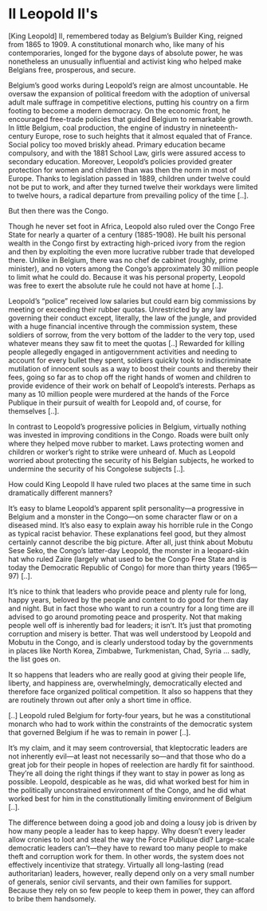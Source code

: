 # II Leopold II's

[King Leopold] II, remembered today as Belgium’s Builder King, reigned from 1865 to 1909. A constitutional monarch who, like many of his contemporaries, longed for the bygone days of absolute power, he was nonetheless an unusually influential and activist king who helped make Belgians free, prosperous, and secure.

Belgium’s good works during Leopold’s reign are almost uncountable. He oversaw the expansion of political freedom with the adoption of universal adult male suffrage in competitive elections, putting his country on a firm footing to become a modern democracy. On the economic front, he encouraged free-trade policies that guided Belgium to remarkable growth. In little Belgium, coal production, the engine of industry in nineteenth-century Europe, rose to such heights that it almost equaled that of France. Social policy too moved briskly ahead. Primary education became compulsory, and with the 1881 School Law, girls were assured access to secondary education. Moreover, Leopold’s policies provided greater protection for women and children than was then the norm in most of Europe. Thanks to legislation passed in 1889, children under twelve could not be put to work, and after they turned twelve their workdays were limited to twelve hours, a radical departure from prevailing policy of the time [..].

But then there was the Congo.

Though he never set foot in Africa, Leopold also ruled over the Congo Free State for nearly a quarter of a century (1885-1908). He built his personal wealth in the Congo first by extracting high-priced ivory from the region and then by exploiting the even more lucrative rubber trade that developed there. Unlike in Belgium, there was no chef de cabinet (roughly, prime minister), and no voters among the Congo’s approximately 30 million people to limit what he could do. Because it was his personal property, Leopold was free to exert the absolute rule he could not have at home [..].

Leopold’s “police” received low salaries but could earn big commissions by meeting or exceeding their rubber quotas. Unrestricted by any law governing their conduct except, literally, the law of the jungle, and provided with a huge financial incentive through the commission system, these soldiers of sorrow, from the very bottom of the ladder to the very top, used whatever means they saw fit to meet the quotas [..] Rewarded for killing people allegedly engaged in antigovernment activities and needing to account for every bullet they spent, soldiers quickly took to indiscriminate mutilation of innocent souls as a way to boost their counts and thereby their fees, going so far as to chop off the right hands of women and children to provide evidence of their work on behalf of Leopold’s interests. Perhaps as many as 10 million people were murdered at the hands of the Force Publique in their pursuit of wealth for Leopold and, of course, for themselves [..].

In contrast to Leopold’s progressive policies in Belgium, virtually nothing was invested in improving conditions in the Congo. Roads were built only where they helped move rubber to market. Laws protecting women and children or worker’s right to strike were unheard of. Much as Leopold worried about protecting the security of his Belgian subjects, he worked to undermine the security of his Congolese subjects [..].

How could King Leopold II have ruled two places at the same time in such dramatically different manners?

It’s easy to blame Leopold’s apparent split personality—a progressive in Belgium and a monster in the Congo—on some character flaw or on a diseased mind. It’s also easy to explain away his horrible rule in the Congo as typical racist behavior. These explanations feel good, but they almost certainly cannot describe the big picture. After all, just think about Mobutu Sese Seko, the Congo’s latter-day Leopold, the monster in a leopard-skin hat who ruled Zaire (largely what used to be the Congo Free State and is today the Democratic Republic of Congo) for more than thirty years (1965—97) [..].

It’s nice to think that leaders who provide peace and plenty rule for long, happy years, beloved by the people and content to do good for them day and night. But in fact those who want to run a country for a long time are ill advised to go around promoting peace and prosperity. Not that making people well off is inherently bad for leaders; it isn’t. It’s just that promoting corruption and misery is better. That was well understood by Leopold and Mobutu in the Congo, and is clearly understood today by the governments in places like North Korea, Zimbabwe, Turkmenistan, Chad, Syria … sadly, the list goes on.

It so happens that leaders who are really good at giving their people life, liberty, and happiness are, overwhelmingly, democratically elected and therefore face organized political competition. It also so happens that they are routinely thrown out after only a short time in office.

[..] Leopold ruled Belgium for forty-four years, but he was a constitutional monarch who had to work within the constraints of the democratic system that governed Belgium if he was to remain in power [..].

It’s my claim, and it may seem controversial, that kleptocratic leaders are not inherently evil—at least not necessarily so—and that those who do a great job for their people in hopes of reelection are hardly fit for sainthood. They’re all doing the right things if they want to stay in power as long as possible. Leopold, despicable as he was, did what worked best for him in the politically unconstrained environment of the Congo, and he did what worked best for him in the constitutionally limiting environment of Belgium [..].

The difference between doing a good job and doing a lousy job is driven by how many people a leader has to keep happy. Why doesn’t every leader allow cronies to loot and steal the way the Force Publique did? Large-scale democratic leaders can’t—they have to reward too many people to make theft and corruption work for them. In other words, the system does not effectively incentivize that strategy. Virtually all long-lasting (read authoritarian) leaders, however, really depend only on a very small number of generals, senior civil servants, and their own families for support. Because they rely on so few people to keep them in power, they can afford to bribe them handsomely. 











